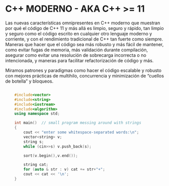 [//]: # ( spellcheck-language es )

# C++ MODERNO - AKA C++ >= 11

Las nuevas características omnipresentes en C++ moderno que muestran por qué el código de C++ 11 y más allá es limpio, seguro y rápido, tan limpio y seguro como el código escrito en cualquier otro lenguaje moderno y corriente, y con el rendimiento tradicional de C++ tan fuerte como siempre.
Maneras que hacer que el código sea más robusto y más fácil de mantener, como evitar fugas de memoria, más validación durante compilación, asegurar como evitar una resolución de sobrecarga incorrecta o no intencionada, y maneras para facilitar refactorización de código y más.

Miramos patrones y paradigmas como hacer el código escalable y robusto con mejores prácticas de multihilo, concurrencia y minimización de “cuellos de botella” y bloqueos.


```cpp

    #include<vector>
    #include<string>
    #include<iostream>
    #include<algorithm>
    using namespace std;

    int main()  // small program messing around with strings
    {
        cout << "enter some whitespace-separated words:\n";
        vector<string> v;
        string s;
        while (cin>>s) v.push_back(s);

        sort(v.begin(),v.end());

        string cat;
        for (auto & str : v) cat += str+"+";
        cout << cat << '\n';
    }

```